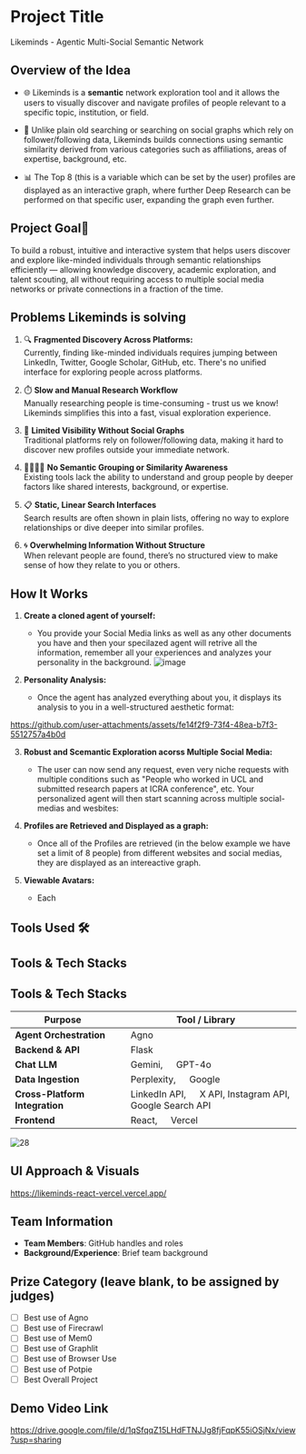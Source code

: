# Project Title

Likeminds - Agentic Multi-Social Semantic Network

## Overview of the Idea

- 🌐 Likeminds is a **semantic** network exploration tool and it allows the users to visually discover and navigate profiles of people relevant to a specific topic, institution, or field.

- 🔗 Unlike plain old searching or searching on social graphs which rely on follower/following data, Likeminds builds connections using semantic similarity derived from various categories such as affiliations, areas of expertise, background, etc.

- 📊 The Top 8 (this is a variable which can be set by the user) profiles are displayed as an interactive graph, where further Deep Research can be performed on that specific user, expanding the graph even further.

## Project Goal🎯

To build a robust, intuitive and interactive system that helps users discover and explore like-minded individuals through semantic relationships efficiently — allowing knowledge discovery, academic exploration, and talent scouting, all without requiring access to multiple social media networks or private connections in a fraction of the time.

## Problems Likeminds is solving

1. 🔍 **Fragmented Discovery Across Platforms:**  
   Currently, finding like-minded individuals requires jumping between LinkedIn, Twitter, Google Scholar, GitHub, etc. There's no unified interface for exploring people across platforms.

2. ⏱️ **Slow and Manual Research Workflow**  
   Manually researching people is time-consuming - trust us we know! Likeminds simplifies this into a fast, visual exploration experience.

3. 🚫 **Limited Visibility Without Social Graphs**  
   Traditional platforms rely on follower/following data, making it hard to discover new profiles outside your immediate network.

4. 👨‍👨‍👦‍👦 **No Semantic Grouping or Similarity Awareness**  
   Existing tools lack the ability to understand and group people by deeper factors like shared interests, background, or expertise.

5. 📋 **Static, Linear Search Interfaces**  
   Search results are often shown in plain lists, offering no way to explore relationships or dive deeper into similar profiles.

6. 🌀 **Overwhelming Information Without Structure**  
   When relevant people are found, there’s no structured view to make sense of how they relate to you or others.

## How It Works

1. **Create a cloned agent of yourself:**

   - You provide your Social Media links as well as any other documents you have and then your specilazed agent will retrive all the information, remember all your experiences and analyzes your personality in the background.
     ![image](https://github.com/user-attachments/assets/0215b371-3e04-46da-846d-c2377858503c)

2. **Personality Analysis:**
   - Once the agent has analyzed everything about you, it displays its analysis to you in a well-structured aesthetic format:

https://github.com/user-attachments/assets/fe14f2f9-73f4-48ea-b7f3-5512757a4b0d

3. **Robust and Scemantic Exploration acorss Multiple Social Media:**

   - The user can now send any request, even very niche requests with multiple conditions such as "People who worked in UCL and submitted research papers at ICRA conference", etc. Your personalized agent will then start scanning across multiple social-medias and wesbites:

4. **Profiles are Retrieved and Displayed as a graph:**

   - Once all of the Profiles are retrieved (in the below example we have set a limit of 8 people) from different websites and social medias, they are displayed as an intereactive graph.

5. **Viewable Avatars:**

   - Each

## Tools Used 🛠️

## Tools & Tech Stacks

## Tools & Tech Stacks

| **Purpose**               | **Tool / Library**                                                                 |
|---------------------------|------------------------------------------------------------------------------------|
| **Agent Orchestration**    | <img src="https://github.com/user-attachments/assets/a40d111a-2dac-4568-a46b-50bf91c53343" width="15" height="15" /> Agno  |
| **Backend & API**          | <img src="https://github.com/user-attachments/assets/51e50333-2e54-4b37-9838-0ec641327a5f" width="15" height="15" /> Flask |
| **Chat LLM**               | <img src="https://github.com/user-attachments/assets/fb657fcc-7a4e-4690-8b1f-24e2587f7cf6" width="15" height="15" /> Gemini, <img src="https://github.com/user-attachments/assets/f2063c07-8353-41e2-8729-80181c70b701" width="15" height="15" /> GPT-4o |
| **Data Ingestion**         | <img src="https://github.com/user-attachments/assets/d7f1227c-d2ed-4586-8008-6e7641b6522b" width="15" height="15" /> Perplexity, <img src="https://github.com/user-attachments/assets/8e705aad-b26c-4aa2-9053-8b0f9ce271be" width="15" height="15" /> Google |
| **Cross-Platform Integration** | <img src="https://github.com/user-attachments/assets/1ca67258-72f5-43f6-96d4-774585517bfd" width="15" height="15" /> LinkedIn API, <img src="https://github.com/user-attachments/assets/bc9f865e-ba4d-46cd-94c0-9e9864b9c2ac" width="15" height="15" /> X API, Instagram API, <img src="https://github.com/user-attachments/assets/92d50cbc-45cf-446e-8c60-88ccef460862" width="15" height="15" /> Google Search API |
| **Frontend**               | <img src="https://github.com/user-attachments/assets/b735d608-66ca-4929-9348-b1e4e391f81d" width="15" height="15" /> React, <img src="https://github.com/user-attachments/assets/ebe940c3-5b64-4bbd-a53b-c68c65d3f43d" width="15" height="15" /> Vercel |



![28](https://github.com/user-attachments/assets/8e78e6cc-a587-4fb7-86a0-2fe66d366c70)

## UI Approach & Visuals

https://likeminds-react-vercel.vercel.app/

## Team Information

- **Team Members**: GitHub handles and roles
- **Background/Experience**: Brief team background

## Prize Category (leave blank, to be assigned by judges)

- [ ] Best use of Agno
- [ ] Best use of Firecrawl
- [ ] Best use of Mem0
- [ ] Best use of Graphlit
- [ ] Best use of Browser Use
- [ ] Best use of Potpie
- [ ] Best Overall Project

## Demo Video Link

https://drive.google.com/file/d/1qSfqqZ15LHdFTNJJg8fjFqpK55iOSjNx/view?usp=sharing
